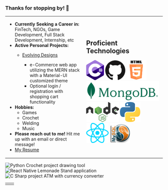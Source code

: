 ### Thanks for stopping by! 👋

<!--
**Michaelafuller/Michaelafuller** is a ✨ _special_ ✨ repository because its `README.md` (this file) appears on your GitHub profile.

Here are some ideas to get you started:

- 🔭 I’m currently working on ...
- 🌱 I’m currently learning ...
- 👯 I’m looking to collaborate on ...
- 🤔 I’m looking for help with ...
- 💬 Ask me about ...
- 📫 How to reach me: ...
- 😄 Pronouns: ...
- ⚡ Fun fact: ...
-->
<table>
  <tr>
    <td style="width:50%">
      <ul>
        <li> <b>Currently Seeking a Career in:</b> FinTech, NGOs, Game Development, Full Stack Development, Internship, etc</li>
        <li> <b>Active Personal Projects: </b></li>
            <ul>
              <li><a href="https://github.com/Michaelafuller/evolvingDesigns">Evolving Designs</a></li>
                <ul>
                  <li>e-Commerce web app utilizing the MERN stack with a Material-UI customized theme</li>
                  <li>Optional login / registration with shopping cart functionality</li>
                </ul>
            </ul>
        <li> <b>Hobbies:</b>
          <ul>
            <li> Games </li>
            <li> Crochet </li> 
            <li> Welding </li>
            <li> Music </li>
          </ul>
        </li>
        <li><b>Please reach out to me!</b> Hit me up with an email or direct message! </li>
        <li> <a href="https://docs.google.com/document/d/1eLCsvruP_TXZuRNwgn20ZBrd5JhL4gSg/edit?usp=sharing&ouid=113529907563271376258&rtpof=true&sd=true"> My Resume </a> </li>
    </td>
    <td style="width:50%">
      <h2>Proficient Technologies</h2>
      <img src="./assets/img/CSharp.svg" alt="c sharp logo" height=64px/>
      <img src="./assets/img/Github.svg" alt="git hub logo" height=64px/>
      <img src="./assets/img/HTML.svg" alt="h t m l logo" height=64px/>
      <img src="./assets/img/Mongo.svg" alt="mongo d b logo" height=64px/>
      <img src="./assets/img/Node.svg" alt="node javascript logo" height=64px/>
      <img src="./assets/img/Python.svg" alt="Python logo" height=64px/>
      <img src="./assets/img/React.svg" alt="React.js logo" height=64px/>
      <img src="./assets/img/MYSQL.png" alt="c sharp logo" height=64px/>
    </td>
  </tr>
</table>
<table>
  <td style="width:50%">
    <tr>
        <img src="https://media.giphy.com/media/ih0g9PTbtgdYVYzsVJ/giphy.gif" alt="Python Crochet project drawing tool"/>
        <img src="https://media.giphy.com/media/5JkzdmXAPVWH9FzW95/giphy.gif" alt="React Native Lemonade Stand application"/>
        <img src="https://media.giphy.com/media/nKNYugt4VkkZTUJl9p/giphy.gif" alt="C Sharp project ATM with currency converter"/>
    </tr>
  </td> 
</table>
